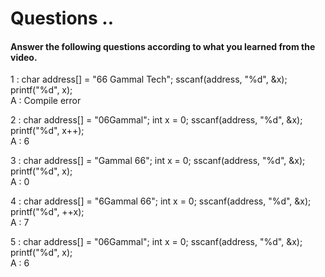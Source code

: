 # Questions ..

#### Answer the following questions according to what you learned from the video.

1 : char address[] = "66 Gammal Tech"; sscanf(address, "%d", &x); printf("%d", x);  
A : Compile error

2 : char address[] = "06Gammal"; int x = 0; sscanf(address, "%d", &x); printf("%d", x++);  
A : 6

3 : char address[] = "Gammal 66"; int x = 0; sscanf(address, "%d", &x); printf("%d", x);  
A : 0

4 : char address[] = "6Gammal 66"; int x = 0; sscanf(address, "%d", &x); printf("%d", ++x);  
A : 7

5 : char address[] = "06Gammal"; int x = 0; sscanf(address, "%d", &x); printf("%d", x);  
A : 6
